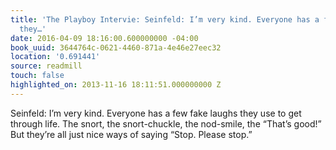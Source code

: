 ```yaml
---
title: 'The Playboy Intervie: Seinfeld: I’m very kind. Everyone has a few fake laughs
  they…'
date: 2016-04-09 18:16:00.600000000 -04:00
book_uuid: 3644764c-0621-4460-871a-4e46e27eec32
location: '0.691441'
source: readmill
touch: false
highlighted_on: 2013-11-16 18:11:51.000000000 Z
---
```


Seinfeld: I’m very kind. Everyone has a few fake laughs they use to get through life. The snort, the snort-chuckle, the nod-smile, the “That’s good!” But they’re all just nice ways of saying “Stop. Please stop.”
